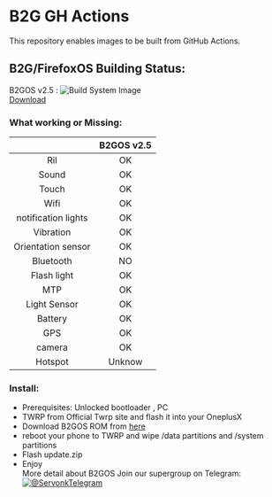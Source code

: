 # B2G GH Actions
This repository enables images to be built from GitHub Actions.

## B2G/FirefoxOS Building Status:  
 B2GOS v2.5 :
![Build System Image](https://github.com/b2g2onyxL/B2GOS-ci/workflows/Build%20System%20Image/badge.svg?branch=master)  
[Download](https://github.com/b2g2onyxL/B2GOS-ci/actions)



### What working or Missing:  
|              |   B2GOS v2.5          |   
|:------------:|:------------:|
| Ril |  OK   |
| Sound | OK    | 
| Touch | OK    | 
| Wifi | OK    |
| notification lights | OK    |
| Vibration | OK    |
| Orientation sensor | OK    |
| Bluetooth | NO    | 
| Flash light |  OK    | 
| MTP  | OK  |
| Light Sensor | OK    |
| Battery | OK    |
| GPS | OK    | 
| camera |  OK   |
| Hotspot | Unknow    |


### Install:  
   * Prerequisites: Unlocked bootloader , PC
   * TWRP from Official Twrp site and flash it into your OneplusX
   * Download B2GOS ROM from [here](https://github.com/b2g2onyxL/B2GOS-ci/actions)
   * reboot your phone to TWRP and  wipe /data partitions and /system partitions
   * Flash update.zip
   * Enjoy  
More detail about B2GOS 
Join our supergroup on Telegram: [![@ServonkTelegram](https://img.shields.io/badge/telegram-@ServonkTelegram-yellow.svg)](http://huit.re/ServonkTelegram)

